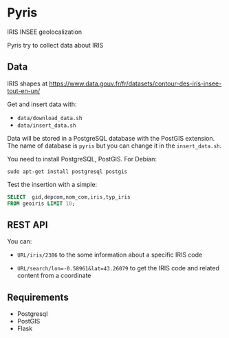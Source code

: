 # Pyris

IRIS INSEE geolocalization

Pyris try to collect data about IRIS


## Data

IRIS shapes at https://www.data.gouv.fr/fr/datasets/contour-des-iris-insee-tout-en-un/

Get and insert data with:

* `data/download_data.sh`
* `data/insert_data.sh`

Data will be stored in a PostgreSQL database with the PostGIS extension. The
name of database is `pyris` but you can change it in the `insert_data.sh`.

You need to install PostgreSQL, PostGIS. For Debian:

    sudo apt-get install postgresql postgis

Test the insertion with a simple:

```sql
SELECT  gid,depcom,nom_com,iris,typ_iris
FROM geoiris LIMIT 10;
```

## REST API

You can:

* `URL/iris/2386` to the some information about a specific IRIS code

* `URL/search/lon=-0.58961&lat=43.26079` to get the IRIS code and related content from a coordinate


## Requirements

* Postgresql
* PostGIS
* Flask
